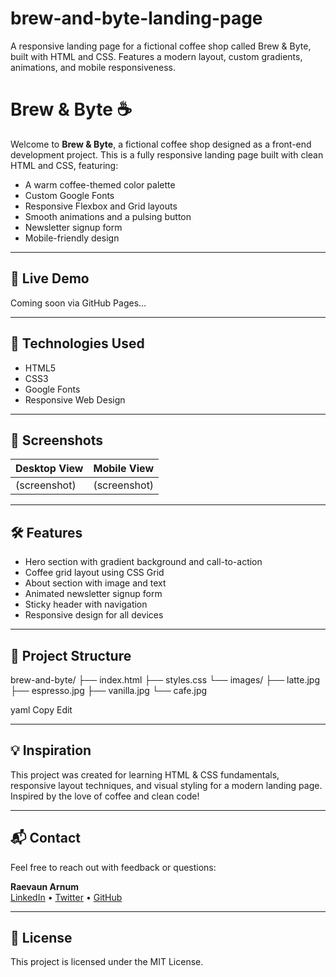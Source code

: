 # brew-and-byte-landing-page
A responsive landing page for a fictional coffee shop called Brew &amp; Byte, built with HTML and CSS. Features a modern layout, custom gradients, animations, and mobile responsiveness.

# Brew & Byte ☕

Welcome to **Brew & Byte**, a fictional coffee shop designed as a front-end development project. This is a fully responsive landing page built with clean HTML and CSS, featuring:

- A warm coffee-themed color palette
- Custom Google Fonts
- Responsive Flexbox and Grid layouts
- Smooth animations and a pulsing button
- Newsletter signup form
- Mobile-friendly design

---

## 🚀 Live Demo

Coming soon via GitHub Pages…

---

## 🔧 Technologies Used

- HTML5
- CSS3
- Google Fonts
- Responsive Web Design

---

## 📸 Screenshots

| Desktop View | Mobile View |
|--------------|-------------|
| (screenshot) | (screenshot)|

---

## 🛠️ Features

- Hero section with gradient background and call-to-action
- Coffee grid layout using CSS Grid
- About section with image and text
- Animated newsletter signup form
- Sticky header with navigation
- Responsive design for all devices

---

## 📁 Project Structure

brew-and-byte/
├── index.html
├── styles.css
└── images/
├── latte.jpg
├── espresso.jpg
├── vanilla.jpg
└── cafe.jpg

yaml
Copy
Edit

---

## 💡 Inspiration

This project was created for learning HTML & CSS fundamentals, responsive layout techniques, and visual styling for a modern landing page. Inspired by the love of coffee and clean code!

---

## 📬 Contact

Feel free to reach out with feedback or questions:

**Raevaun Arnum**  
[LinkedIn](#) • [Twitter](#) • [GitHub](#)

---

## 📄 License

This project is licensed under the MIT License.
